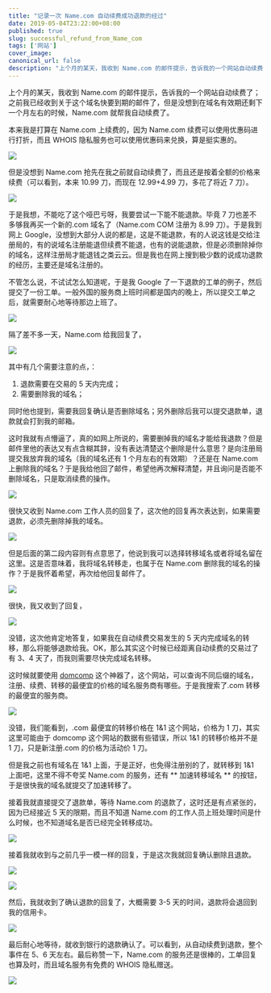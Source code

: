 ```yaml
---
title: "记录一次 Name.com 自动续费成功退款的经过"
date: 2019-05-04T23:22:00+08:00
published: true
slug: successful_refund_from_Name_com
tags: ['网站']
cover_image: 
canonical_url: false
description: "上个月的某天，我收到 Name.com 的邮件提示，告诉我的一个网站自动续费了；之前我已经收到关于这个域名快要到期的邮件了，但是没想到在域名有效期还剩下一个月左右的时候，Name.com 就帮我自动续费了。"
---
```




上个月的某天，我收到 Name.com 的邮件提示，告诉我的一个网站自动续费了；之前我已经收到关于这个域名快要到期的邮件了，但是没想到在域名有效期还剩下一个月左右的时候，Name.com 就帮我自动续费了。

本来我是打算在 Name.com 上续费的，因为 Name.com 续费可以使用优惠码进行打折，而且 WHOIS 隐私服务也可以使用优惠码来兑换，算是挺实惠的。

![](./images/CleanShot_2019-05-04_at_12.02.37@2x.png)

但是没想到 Name.com 抢先在我之前就自动续费了，而且还是按着全额的价格来续费（可以看到，本来 10.99 刀，而现在 12.99+4.99 刀，多花了将近 7 刀）。

![](./images/CleanShot_2019-05-04_at_17.11.13@2x.png)

于是我想，不能吃了这个哑巴亏呀，我要尝试一下能不能退款。毕竟 7 刀也差不多够我再买一个新的.com 域名了（Name.com COM 注册为 8.99 刀）。于是我到网上 Google，没想到大部分人说的都是，这是不能退款，有的人说这钱是交给注册局的，有的说域名注册能退但续费不能退，也有的说能退款，但是必须删除掉你的域名，这样注册局才能退钱之类云云。但是我也在网上搜到极少数的说成功退款的经历，主要还是域名注册的。

不管怎么说，不试试怎么知道呢，于是我 Google 了一下退款的工单的例子，然后提交了一份工单。一般外国的服务商上班时间都是国内的晚上，所以提交工单之后，就需要耐心地等待那边上班了。

![](./images/CleanShot_2019-05-04_at_17.13.58@2x.png)

隔了差不多一天，Name.com 给我回复了，

![](./images/CleanShot_2019-05-04_at_17.17.05@2x.png)

其中有几个需要注意的点，：

1. 退款需要在交易的 5 天内完成；
2. 需要删除我的域名；

同时他也提到，需要我回复确认是否删除域名；另外删除后我可以提交退款单，退款就会打到我的邮箱。

这时我就有点懵逼了，真的如网上所说的，需要删掉我的域名才能给我退款？但是邮件里他的表达又有点含糊其辞，没有表达清楚这个删除是什么意思？是向注册局提交我放弃我的域名（我的域名还有 1 个月左右的有效期）？还是在 Name.com 上删除我的域名？于是我给他回了邮件，希望他再次解释清楚，并且询问是否能不删除域名，只是取消续费的操作。

![](./images/CleanShot_2019-05-04_at_17.22.19@2x.png)

很快又收到 Name.com 工作人员的回复了，这次他的回复再次表达到，如果需要退款，必须先删除掉我的域名。

![](./images/CleanShot_2019-05-04_at_17.24.04@2x.png)

但是后面的第二段内容则有点意思了，他说到我可以选择转移域名或者将域名留在这里。这是否意味着，我将域名转移走，也属于在 Name.com 删除我的域名的操作？于是我怀着希望，再次给他回复邮件了。

![](./images/CleanShot_2019-05-04_at_17.27.00@2x.png)

很快，我又收到了回复，

![](./images/CleanShot_2019-05-04_at_17.27.14@2x.png)

没错，这次他肯定地答复，如果我在自动续费交易发生的 5 天内完成域名的转移，那么将能够退款给我。OK，那么其实这个时候已经距离自动续费的交易过了有 3、4 天了，而我则需要尽快完成域名转移。

这时候就要使用 [domcomp](https://www.domcomp.com/) 这个神器了，这个网站，可以查询不同后缀的域名，注册、续费、转移的最便宜的价格的域名服务商有哪些。于是我搜索了.com 转移的最便宜的服务商。

![](./images/CleanShot_2019-05-04_at_17.33.43@2x.png)

没错，我们能看到，.com 最便宜的转移价格在 1&1 这个网站，价格为 1 刀，其实这里可能由于 domcomp 这个网站的数据有些错误，所以 1&1 的转移价格并不是 1 刀，只是新注册.com 的价格为活动价 1 刀。

但是我之前也有域名在 1&1 上面，于是正好，也免得注册别的了，就转移到 1&1 上面吧，这里不得不夸奖 Name.com 的服务，还有 ** 加速转移域名 ** 的按钮，于是很快我的域名就提交了加速转移了。

接着我就直接提交了退款单，等待 Name.com 的退款了，这时还是有点紧张的，因为已经接近 5 天的限期，而且不知道 Name.com 的工作人员上班处理时间是什么时候，也不知道域名是否已经完全转移成功。

![](./images/CleanShot_2019-05-04_at_17.39.00@2x.png)

接着我就收到与之前几乎一模一样的回复，于是这次我就回复确认删除且退款。

![](./images/CleanShot_2019-05-04_at_17.39.41@2x.png)

![](./images/CleanShot_2019-05-04_at_17.40.00@2x.png)

 然后，我就收到了确认退款的回复了，大概需要 3-5 天的时间，退款将会退回到我的信用卡。
 
![](./images/CleanShot_2019-05-04_at_17.40.16@2x.png)

最后耐心地等待，就收到银行的退款确认了。可以看到，从自动续费到退款，整个事件在 5、6 天左右。最后称赞一下，Name.com 的服务还是很棒的，工单回复也算及时，而且域名服务有免费的 WHOIS 隐私赠送。

![](./images/CleanShot_2019-05-04_at_17.48.20@2x.png)